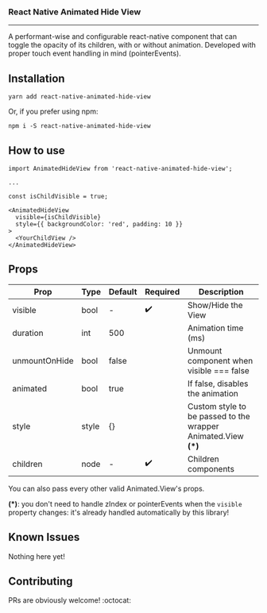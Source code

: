 ### React Native Animated Hide View
---

A performant-wise and configurable react-native component that can toggle the opacity of its children, with or without animation. Developed with proper touch event handling in mind (pointerEvents).


## Installation

`yarn add react-native-animated-hide-view`

Or, if you prefer using npm:

`npm i -S react-native-animated-hide-view`

## How to use

```
import AnimatedHideView from 'react-native-animated-hide-view';

...

const isChildVisible = true;

<AnimatedHideView
  visible={isChildVisible}
  style={{ backgroundColor: 'red', padding: 10 }}
>
  <YourChildView />
</AnimatedHideView>
```

## Props

Prop              | Type     | Default  | Required           | Description
----------------- | -------- | -------- | ------------------ | --------------------
visible           | bool     | -        | :heavy_check_mark: | Show/Hide the View
duration          | int      | 500      |                    | Animation time (ms)
unmountOnHide     | bool     | false    |                    | Unmount component when visible === false
animated          | bool     | true     |                    | If false, disables the animation
style             | style    | {}       |                    | Custom style to be passed to the wrapper Animated.View **(*)**
children          | node     | -        | :heavy_check_mark: | Children components

You can also pass every other valid Animated.View's props.

**(*)**: you don't need to handle zIndex or pointerEvents when the `visible` property changes: it's already handled automatically by this library!

## Known Issues

Nothing here yet!

## Contributing

PRs are obviously welcome! :octocat: 
